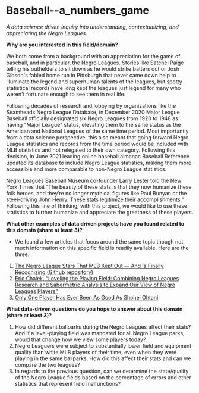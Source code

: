 # Baseball--a_numbers_game
*A data science driven inquiry into understanding, contextualizing, and appreciating the Negro Leagues.*

__Why are you interested in this field/domain?__

We both come from a background with an appreciation for the game of baseball, and in particular, the Negro Leagues. Stories like Satchel Paige telling his outfielders to sit down as he would strike batters out or Josh Gibson's fabled home run in Pittsburgh that never came down help to illuminate the legend and superhuman talents of the leagues, but spotty statistical records have long kept the leagues just legend for many who weren't fortunate enough to see them in real life. 

Following decades of research and lobbying by organizations like the Seamheads Negro League Database, in December 2020 Major League Baseball officially designated six Negro Leagues from 1920 to 1948 as having "Major League" status, elevating them to the same status as the American and National Leagues of the same time period. Most importantly from a data science perspective, this also meant that going forward Negro League statistics and records from the time period would be included with MLB statistics and not relegated to their own category. Following this decision, in June 2021 leading online baseball almanac Baseball Reference updated its database to include Negro League statistics, making them more accessible and more comparable to non-Negro League statistics.

Negro Leagues Baseball Museum co-founder Larry Lester told the New York Times that “The beauty of these stats is that they now humanize these folk heroes, and they’re no longer mythical figures like Paul Bunyan or the steel-driving John Henry. These stats legitimize their accomplishments.” Following this line of thinking, with this project, we would like to use these statistics to further humanize and appreciate the greatness of these players.

__What other examples of data driven projects have you found related to this domain (share at least 3)?__
  - We found a few articles that focus around the same topic though not much information on this specific field is readily available. Here are the three:
  1. [The Negro League Stars That MLB Kept Out — And Is Finally Recognizing](https://projects.fivethirtyeight.com/negro-leagues-mlb/) [(Github repository)](https://github.com/fivethirtyeight/negro-leagues-player-ratings)
  2. [Eric Chalek, “Leveling the Playing Field: Combining Negro Leagues Research and Sabermetric Analysis to Expand Our View of Negro Leagues Players”](https://youtu.be/6zU_b610-iE?t=217)
  3. [Only One Player Has Ever Been As Good As Shohei Ohtani](https://fivethirtyeight.com/features/long-before-shohei-ohtani-there-was-bullet-rogan/)

__What data-driven questions do you hope to answer about this domain (share at least 3)?__
1. How did different ballparks during the Negro Leagues affect their stats? And if a level-playing field was mandated for all Negro League parks, would that change how we view some players today? 
2. Negro Leaguers were subject to substantially lower field and equipment quality than white MLB players of their time, even when they were playing in the same ballparks. How did this affect their stats and can we compare the two leagues? 
3. In regards to the previous question, can we determine the state/quality of the Negro League fields based on the percentage of errors and other statistics that represent field malfunctions?
